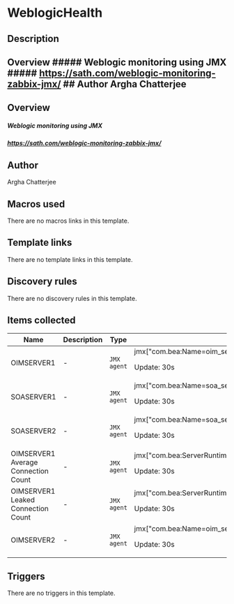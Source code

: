 # WeblogicHealth

## Description

## Overview ##### Weblogic monitoring using JMX ##### <https://sath.com/weblogic-monitoring-zabbix-jmx/> ## Author Argha Chatterjee 

## Overview

##### Weblogic monitoring using JMX


##### <https://sath.com/weblogic-monitoring-zabbix-jmx/>


 



## Author

Argha Chatterjee

## Macros used

There are no macros links in this template.

## Template links

There are no template links in this template.

## Discovery rules

There are no discovery rules in this template.

## Items collected

|Name|Description|Type|Key and additional info|
|----|-----------|----|----|
|OIMSERVER1|<p>-</p>|`JMX agent`|jmx["com.bea:Name=oim_server1,Type=ServerRuntime","State"]<p>Update: 30s</p>|
|SOASERVER1|<p>-</p>|`JMX agent`|jmx["com.bea:Name=soa_server1,Type=ServerRuntime","State"]<p>Update: 30s</p>|
|SOASERVER2|<p>-</p>|`JMX agent`|jmx["com.bea:Name=soa_server2,Type=ServerRuntime","State"]<p>Update: 30s</p>|
|OIMSERVER1 Average Connection Count|<p>-</p>|`JMX agent`|jmx["com.bea:ServerRuntime=oim_server1,Name=ApplicationDB,Type=JDBCConnectionPoolRuntime","ActiveConnectionsAverageCount"]<p>Update: 30s</p>|
|OIMSERVER1 Leaked Connection Count|<p>-</p>|`JMX agent`|jmx["com.bea:ServerRuntime=oim_server1,Name=ApplicationDB,Type=JDBCConnectionPoolRuntime","LeakedConnectionCount"]<p>Update: 30s</p>|
|OIMSERVER2|<p>-</p>|`JMX agent`|jmx["com.bea:Name=oim_server2,Type=ServerRuntime","State"]<p>Update: 30s</p>|
## Triggers

There are no triggers in this template.

